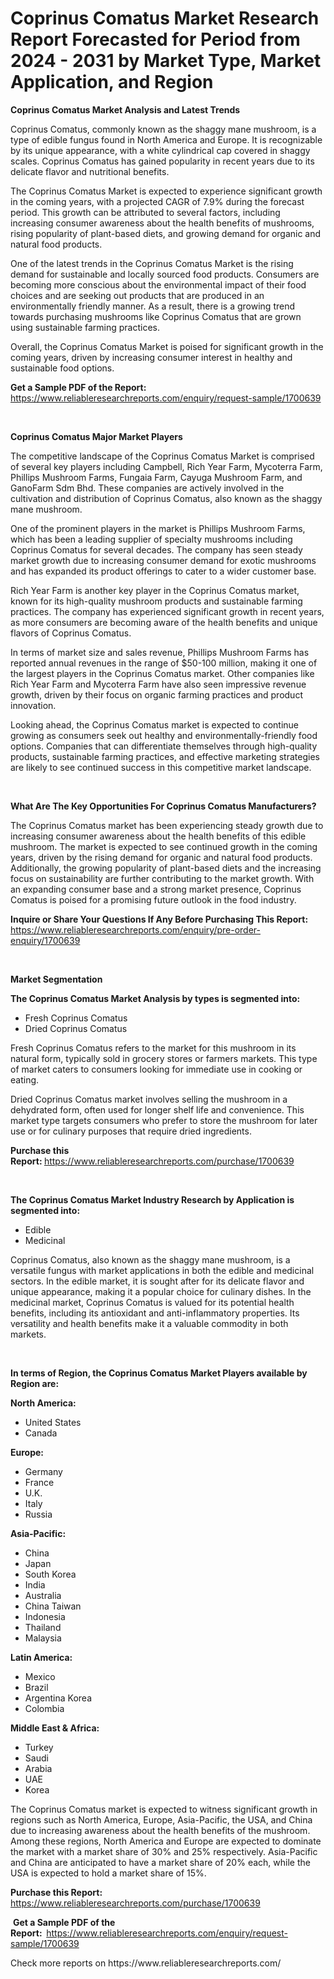 <p><h1>Coprinus Comatus Market Research Report Forecasted for Period from 2024 -  2031 by Market Type, Market Application, and Region</h1></p><p><strong>Coprinus Comatus Market Analysis and Latest Trends</strong></p>
<p><p>Coprinus Comatus, commonly known as the shaggy mane mushroom, is a type of edible fungus found in North America and Europe. It is recognizable by its unique appearance, with a white cylindrical cap covered in shaggy scales. Coprinus Comatus has gained popularity in recent years due to its delicate flavor and nutritional benefits. </p><p>The Coprinus Comatus Market is expected to experience significant growth in the coming years, with a projected CAGR of 7.9% during the forecast period. This growth can be attributed to several factors, including increasing consumer awareness about the health benefits of mushrooms, rising popularity of plant-based diets, and growing demand for organic and natural food products.</p><p>One of the latest trends in the Coprinus Comatus Market is the rising demand for sustainable and locally sourced food products. Consumers are becoming more conscious about the environmental impact of their food choices and are seeking out products that are produced in an environmentally friendly manner. As a result, there is a growing trend towards purchasing mushrooms like Coprinus Comatus that are grown using sustainable farming practices.</p><p>Overall, the Coprinus Comatus Market is poised for significant growth in the coming years, driven by increasing consumer interest in healthy and sustainable food options.</p></p>
<p><strong>Get a Sample PDF of the Report:&nbsp;</strong> <a href="https://www.reliableresearchreports.com/enquiry/request-sample/1700639">https://www.reliableresearchreports.com/enquiry/request-sample/1700639</a></p>
<p>&nbsp;</p>
<p><strong>Coprinus Comatus Major Market Players</strong></p>
<p><p>The competitive landscape of the Coprinus Comatus Market is comprised of several key players including Campbell, Rich Year Farm, Mycoterra Farm, Phillips Mushroom Farms, Fungaia Farm, Cayuga Mushroom Farm, and GanoFarm Sdm Bhd. These companies are actively involved in the cultivation and distribution of Coprinus Comatus, also known as the shaggy mane mushroom.</p><p>One of the prominent players in the market is Phillips Mushroom Farms, which has been a leading supplier of specialty mushrooms including Coprinus Comatus for several decades. The company has seen steady market growth due to increasing consumer demand for exotic mushrooms and has expanded its product offerings to cater to a wider customer base.</p><p>Rich Year Farm is another key player in the Coprinus Comatus market, known for its high-quality mushroom products and sustainable farming practices. The company has experienced significant growth in recent years, as more consumers are becoming aware of the health benefits and unique flavors of Coprinus Comatus.</p><p>In terms of market size and sales revenue, Phillips Mushroom Farms has reported annual revenues in the range of $50-100 million, making it one of the largest players in the Coprinus Comatus market. Other companies like Rich Year Farm and Mycoterra Farm have also seen impressive revenue growth, driven by their focus on organic farming practices and product innovation.</p><p>Looking ahead, the Coprinus Comatus market is expected to continue growing as consumers seek out healthy and environmentally-friendly food options. Companies that can differentiate themselves through high-quality products, sustainable farming practices, and effective marketing strategies are likely to see continued success in this competitive market landscape.</p></p>
<p>&nbsp;</p>
<p><strong>What Are The Key Opportunities For Coprinus Comatus Manufacturers?</strong></p>
<p><p>The Coprinus Comatus market has been experiencing steady growth due to increasing consumer awareness about the health benefits of this edible mushroom. The market is expected to see continued growth in the coming years, driven by the rising demand for organic and natural food products. Additionally, the growing popularity of plant-based diets and the increasing focus on sustainability are further contributing to the market growth. With an expanding consumer base and a strong market presence, Coprinus Comatus is poised for a promising future outlook in the food industry.</p></p>
<p><strong>Inquire or Share Your Questions If Any Before Purchasing This Report:</strong> <a href="https://www.reliableresearchreports.com/enquiry/pre-order-enquiry/1700639">https://www.reliableresearchreports.com/enquiry/pre-order-enquiry/1700639</a></p>
<p>&nbsp;</p>
<p><strong>Market Segmentation</strong></p>
<p><strong>The Coprinus Comatus Market Analysis by types is segmented into:</strong></p>
<p><ul><li>Fresh Coprinus Comatus</li><li>Dried Coprinus Comatus</li></ul></p>
<p><p>Fresh Coprinus Comatus refers to the market for this mushroom in its natural form, typically sold in grocery stores or farmers markets. This type of market caters to consumers looking for immediate use in cooking or eating.</p><p>Dried Coprinus Comatus market involves selling the mushroom in a dehydrated form, often used for longer shelf life and convenience. This market type targets consumers who prefer to store the mushroom for later use or for culinary purposes that require dried ingredients.</p></p>
<p><strong>Purchase this Report:&nbsp;</strong><a href="https://www.reliableresearchreports.com/purchase/1700639">https://www.reliableresearchreports.com/purchase/1700639</a></p>
<p>&nbsp;</p>
<p><strong>The Coprinus Comatus Market Industry Research by Application is segmented into:</strong></p>
<p><ul><li>Edible</li><li>Medicinal</li></ul></p>
<p><p>Coprinus Comatus, also known as the shaggy mane mushroom, is a versatile fungus with market applications in both the edible and medicinal sectors. In the edible market, it is sought after for its delicate flavor and unique appearance, making it a popular choice for culinary dishes. In the medicinal market, Coprinus Comatus is valued for its potential health benefits, including its antioxidant and anti-inflammatory properties. Its versatility and health benefits make it a valuable commodity in both markets.</p></p>
<p>&nbsp;</p>
<p><strong>In terms of Region, the Coprinus Comatus Market Players available by Region are:</strong></p>
<p>
    <p> <strong> North America: </strong>
        <ul>
            <li>United States</li>
            <li>Canada</li>
        </ul>
        </p> 
    <p> <strong> Europe: </strong>
        <ul>
            <li>Germany</li>
            <li>France</li>
            <li>U.K.</li>
            <li>Italy</li>
            <li>Russia</li>
        </ul>
        </p> 
    <p> <strong> Asia-Pacific: </strong>
        <ul>
            <li>China</li>
            <li>Japan</li>
            <li>South Korea</li>
            <li>India</li>
            <li>Australia</li>
            <li>China Taiwan</li>
            <li>Indonesia</li>
            <li>Thailand</li>
            <li>Malaysia</li>
        </ul>
        </p> 
    <p> <strong> Latin America: </strong>
        <ul>
            <li>Mexico</li>
            <li>Brazil</li>
            <li>Argentina Korea</li>
            <li>Colombia</li>
        </ul>
        </p> 
    <p> <strong> Middle East & Africa: </strong>
        <ul>
            <li>Turkey</li>
            <li>Saudi</li>
            <li>Arabia</li>
            <li>UAE</li>
            <li>Korea</li>
        </ul>
    </p>
    </p>
<p><p>The Coprinus Comatus market is expected to witness significant growth in regions such as North America, Europe, Asia-Pacific, the USA, and China due to increasing awareness about the health benefits of the mushroom. Among these regions, North America and Europe are expected to dominate the market with a market share of 30% and 25% respectively. Asia-Pacific and China are anticipated to have a market share of 20% each, while the USA is expected to hold a market share of 15%.</p></p>
<p><strong>Purchase this Report: </strong><a href="https://www.reliableresearchreports.com/purchase/1700639">https://www.reliableresearchreports.com/purchase/1700639</a></p>
<p>&nbsp;<strong>Get a Sample PDF of the Report:&nbsp;&nbsp;</strong><a href="https://www.reliableresearchreports.com/enquiry/request-sample/1700639">https://www.reliableresearchreports.com/enquiry/request-sample/1700639</a></p>
<p><strong></strong></p>
<p>Check more reports on https://www.reliableresearchreports.com/</p>